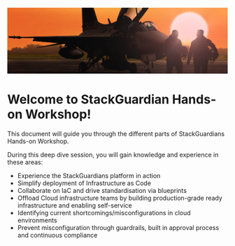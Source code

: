 ![Lab Overview](images/flightschool.png)

# Welcome to StackGuardian Hands-on Workshop!  

This document will guide you through the different parts of StackGuardians Hands-on Workshop.

During this deep dive session, you will gain knowledge and experience in these areas:

* Experience the StackGuardians platform in action
* Simplify deployment of Infrastructure as Code
* Collaborate on IaC and drive standardisation via blueprints
* Offload Cloud infrastructure teams by building production-grade ready infrastructure and enabling self-service
* Identifying current shortcomings/misconfigurations in cloud environments
* Prevent misconfiguration through guardrails, built in approval process and continuous compliance 
